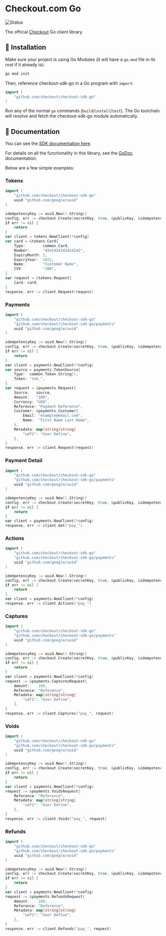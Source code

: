 # Checkout.com Go

![Status](https://img.shields.io/badge/status-BETA-red.svg)

The official [Checkout][checkout] Go client library.

## :rocket: Installation

Make sure your project is using Go Modules (it will have a `go.mod` file in its
root if it already is):

``` sh
go mod init
```

Then, reference checkout-sdk-go in a Go program with `import`:

``` go
import (
    "github.com/checkout/checkout-sdk-go"
)
```

Run any of the normal `go` commands (`build`/`install`/`test`). The Go
toolchain will resolve and fetch the checkout-sdk-go module automatically.


## :book: Documentation

You can see the [SDK documentation here][api-docs].

For details on all the functionality in this library, see the [GoDoc][godoc]
documentation.

Below are a few simple examples:

### Tokens

```go
import (
    "github.com/checkout/checkout-sdk-go"
    uuid "github.com/google/uuid"
)

idempotencyKey := uuid.New().String()
config, err := checkout.Create(secretKey, true, &publicKey, &idempotencyKey)
if err != nil {
    return
}
var client = tokens.NewClient(*config)
var card = &tokens.Card{
    Type:        common.Card,
    Number:      "4242424242424242",
    ExpiryMonth: 2,
    ExpiryYear:  2022,
    Name:        "Customer Name",
    CVV:         "100",
}
var request = &tokens.Request{
    Card: card,
}
response, err := client.Request(request)
```

### Payments

```go
import (
    "github.com/checkout/checkout-sdk-go"
    "github.com/checkout/checkout-sdk-go/payments"
    uuid "github.com/google/uuid"
)

idempotencyKey := uuid.New().String()
config, err := checkout.Create(secretKey, true, &publicKey, &idempotencyKey)
if err != nil {
    return
}
var client = payments.NewClient(*config)
var source = payments.TokenSource{
    Type:  common.Token.String(),
    Token: "tok_",
}
var request = &payments.Request{
    Source:   source,
    Amount:   "100",
    Currency: "USD",
    Reference: "Payment Reference",
    Customer: &payments.Customer{
        Email: "example@email.com",
        Name:  "First Name Last Name",
    },
    Metadata: map[string]string{
        "udf1": "User Define",
    },
}
response, err := client.Request(request)
```

### Payment Detail

```go
import (
    "github.com/checkout/checkout-sdk-go"
    "github.com/checkout/checkout-sdk-go/payments"
    uuid "github.com/google/uuid"
)

idempotencyKey := uuid.New().String()
config, err := checkout.Create(secretKey, true, &publicKey, &idempotencyKey)
if err != nil {
    return
}
var client = payments.NewClient(*config)
response, err := client.Get("pay_")
```

### Actions

```go
import (
    "github.com/checkout/checkout-sdk-go"
    "github.com/checkout/checkout-sdk-go/payments"
    uuid "github.com/google/uuid"
)

idempotencyKey := uuid.New().String()
config, err := checkout.Create(secretKey, true, &publicKey, &idempotencyKey)
if err != nil {
    return
}
var client = payments.NewClient(*config)
response, err := client.Actions("pay_")
```

### Captures

```go
import (
    "github.com/checkout/checkout-sdk-go"
    "github.com/checkout/checkout-sdk-go/payments"
    uuid "github.com/google/uuid"
)

idempotencyKey := uuid.New().String()
config, err := checkout.Create(secretKey, true, &publicKey, &idempotencyKey)
if err != nil {
    return
}
var client = payments.NewClient(*config)
request := &payments.CapturesRequest{
    Amount:    100,
    Reference: "Reference",
    Metadata: map[string]string{
        "udf1": "User Define",
    },
}
response, err := client.Captures("pay_", request)
```

### Voids

```go
import (
    "github.com/checkout/checkout-sdk-go"
    "github.com/checkout/checkout-sdk-go/payments"
    uuid "github.com/google/uuid"
)

idempotencyKey := uuid.New().String()
config, err := checkout.Create(secretKey, true, &publicKey, &idempotencyKey)
if err != nil {
    return
}
var client = payments.NewClient(*config)
request := &payments.VoidsRequest{
    Reference: "Reference",
    Metadata: map[string]string{
        "udf1": "User Define",
    },
}
response, err := client.Voids("pay_", request)
```

### Refunds

```go
import (
    "github.com/checkout/checkout-sdk-go"
    "github.com/checkout/checkout-sdk-go/payments"
    uuid "github.com/google/uuid"
)

idempotencyKey := uuid.New().String()
config, err := checkout.Create(secretKey, true, &publicKey, &idempotencyKey)
if err != nil {
    return
}
var client = payments.NewClient(*config)
request := &payments.RefundsRequest{
    Amount:    100,
    Reference: "Reference",
    Metadata: map[string]string{
        "udf1": "User Define",
    },
}
response, err := client.Refunds("pay_", request)
```

[api-docs]: https://api-reference.checkout.com/
[checkout]: https://checkout.com
[godoc]: http://godoc.org/github.com/checkout/checkout-sdk-go
